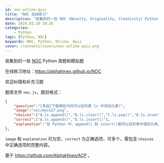 ```yaml
---
id: noc-online-quiz
title: "NOC 在线练习"
description: "收集到的一些 NOC (Novelty, Originality, Creativity) Python 真题和模拟题在线练习"
date: 2024.03.10 10:26
categories:
    - Python
tags: [Python, NOC]
keywords: NOC, Python, Online, Quiz
cover: /contents/covers/noc-online-quiz.png
---
```


收集到的一些 [NOC](http://s.noc.net.cn/Home/Index) Python 真题和模拟题

在线练习地址：https://alphahinex.github.io/NOC

欢迎纠错和补充习题

题库文件 `noc.js`，题目格式：

```json
{
    "question":"[多选]下面哪些代码可以往列表 ls 中添加元素?",
    "image":"noc/mock27.png",
    "choices":["A.ls.append()","B.ls.clear()","C.ls.pop()","D.ls.insert()"],
    "correct":["A.ls.append()","D.ls.insert()"],
    "explanation":"在 Python 中，append() 和 insert()都可以往列表中增加元素，只是 append 是在最后增加，insert 可以自由的插入列表中。clear() 函数是用来清空列表的。pop()函数是删除最后一项，并且作为返回值。"
},
```

`image` 和 `explanation` 可为空，`correct` 为正确选项，可多个，需包含 `choices` 中正确选项的完整内容。

基于 https://github.com/AlphaHinex/ACP 。